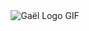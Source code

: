 <div style="text-align: center;">
  <img src="https://ahacverhpougzlzojfyo.supabase.co/storage/v1/object/public/Uncategorized/animated-logo.gif" alt="Gaël Logo GIF">
  <br>
  <br>
</div>
